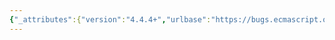 ```yaml
---
{"_attributes":{"version":"4.4.4+","urlbase":"https://bugs.ecmascript.org/","maintainer":"dherman@mozilla.com"},"bug":{"bug_id":3799,"creation_ts":"2015-02-08 20:25:00 -0800","short_desc":"10.1.1.1 Type mismatch between table and algorithm","delta_ts":"2015-02-11 22:56:20 -0800","product":"Internationalization - ECMA-402","component":"Specification","version":"Edition 2.0 drafts","rep_platform":"All","op_sys":"All","bug_status":"VERIFIED","resolution":"FIXED","priority":"Normal","bug_severity":"normal","everconfirmed":true,"reporter":{"uid":"ecmascriptbugs","name":"Norbert"},"assigned_to":{"uid":"waldron.rick","name":"Rick Waldron"},"cc":"waldron.rick","long_desc":[{"commentid":12234,"comment_count":0,"who":{"uid":"ecmascriptbugs","name":"Norbert"},"bug_when":"2015-02-08 20:25:06 -0800","thetext":"The 2015-01-12 spec draft adds the values true and false to the line for \"boolean\" in the table in 10.1.1.1. This leads to a type mismatch with step 15.b, which mentions \"the Strings given in the Values column of the row or undefined if no strings are given\"."},{"commentid":12251,"comment_count":1,"who":{"uid":"waldron.rick","name":"Rick Waldron"},"bug_when":"2015-02-09 09:27:22 -0800","thetext":"Fixed in rev7"},{"commentid":12363,"comment_count":2,"who":{"uid":"ecmascriptbugs","name":"Norbert"},"bug_when":"2015-02-11 22:56:20 -0800","thetext":"Verified in rev 9 draft."}]}}
---
```

